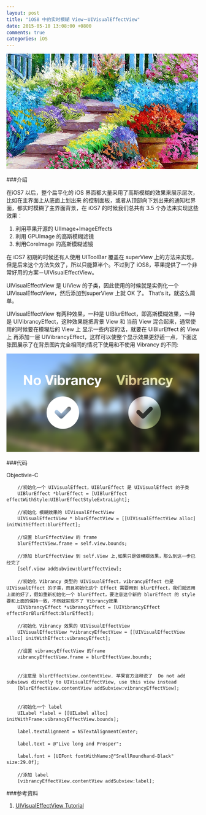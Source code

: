 ```yaml
---
layout: post
title: "iOS8 中的实时模糊 View－UIVisualEffectView"
date: 2015-05-10 13:08:00 +0800
comments: true
categories: iOS 
---
```

![](/images/201505101313.png)

###介绍

在iOS7 以后，整个扁平化的 iOS 界面都大量采用了高斯模糊的效果来展示层次，比如在主界面上从底面上划出来 的控制面板，或者从顶部向下划出来的通知栏界面，都实时模糊了主界面背景，在 iOS7 的时候我们总共有 3.5 个办法来实现这些效果：

1. 利用苹果开源的 UIImage+ImageEffects  
2. 利用 GPUImage 的高斯模糊滤镜
3. 利用CoreImage 的高斯模糊滤镜

在 iOS7 初期的时候还有人使用 UIToolBar 覆盖在 superView 上的方法来实现，但是后来这个方法失效了，所以只能算半个。不过到了 iOS8，苹果提供了一个非常好用的方案－UIVisualEffectView。

UIVisualEffectView 是 UIView 的子类，因此使用的时候就是实例化一个 UIVisualEffectView，然后添加到superView 上就 OK 了。 That‘s it，就这么简单。


UIVisualEffectView 有两种效果，一种是 UIBlurEffect，即高斯模糊效果，一种是 UIVibrancyEffect，这种效果能把背景 View 和 当前 View 混合起来，通常使用的时候要在模糊后的 View 上 显示一些内容的话，就要在 UIBlurEffect 的 View 上 再添加一层 UIVibrancyEffect，这样可以使整个显示效果更舒适一点，下面这张图展示了在背景图片完全相同的情况下使用和不使用 Vibrancy 的不同:

![](/images/10310Q192-19.png)

###代码

Objectivie-C

```objc
    //初始化一个 UIVisualEffect，UIBlurEffect 是 UIVisualEffect 的子类
    UIBlurEffect *blurEffect = [UIBlurEffect effectWithStyle:UIBlurEffectStyleExtraLight];

    //初始化 模糊效果的 UIVisualEffectView
    UIVisualEffectView * blurEffectView = [[UIVisualEffectView alloc] initWithEffect:blurEffect];

    //设置 blurEffectView 的 frame
    blurEffectView.frame = self.view.bounds;

    //添加 blurEffectView 到 self.View 上,如果只是做模糊效果，那么到这一步已经完了
    [self.view addSubview:blurEffectView];

    //初始化 Vibrancy 类型的 UIVisualEffect，vibrancyEffect 也是UIVisualEffect 的子类，而且初始化这个 Effect 需要用到 blurEffect，我们就还用上面的好了，假如重新初始化一个 blurEffect，要注意这个新的 blurEffect 的 style 要和上面的保持一致，不然就实现不了 Vibrancy效果
    UIVibrancyEffect *vibrancyEffect = [UIVibrancyEffect effectForBlurEffect:blurEffect];

    //初始化 Vibrancy 效果的 UIVisualEffectView
    UIVisualEffectView *vibrancyEffectView = [[UIVisualEffectView alloc] initWithEffect:vibrancyEffect];

    //设置 vibrancyEffectView 的frame
    vibrancyEffectView.frame = blurEffectView.bounds;


    //注意是 blurEffectView.contentView. 苹果官方注释说了  Do not add subviews directly to UIVisualEffectView, use this view instead
    [blurEffectView.contentView addSubview:vibrancyEffectView];


    //初始化一个 label
    UILabel *label = [[UILabel alloc] initWithFrame:vibrancyEffectView.bounds];

    label.textAlignment = NSTextAlignmentCenter;

    label.text = @"Live long and Prosper";

    label.font = [UIFont fontWithName:@"SnellRoundhand-Black" size:29.0f];

    //添加 label
    [vibrancyEffectView.contentView addSubview:label];
```


###参考资料

1. [UIVisualEffectView Tutorial](http://www.raywenderlich.com/84043/ios-8-visual-effects-tutorial)
